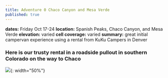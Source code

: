 ```yaml
---
title: Adventure 0 Chaco Canyon and Mesa Verde
published: true
---
```

**dates:** Friday Oct 17-24
**location:** Spanish Peaks, Chaco Canyon, and Mesa Verde
**elevation:** varied
**cell coverage:** varied
**summary:** great initial campervan experience using a rental from KuKu Campers in Denver

### Here is our trusty rental in a roadside pullout in southern Colorado on the way to Chaco
![](https:/assets/campervanning/2019-oct-chaco-and-mesaverde/IMG_20191017_135340149_HDR.jpg){: width="50%"}
